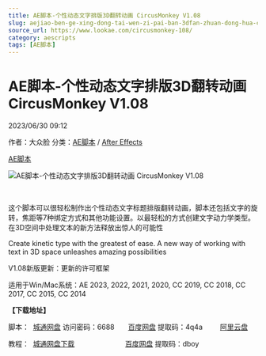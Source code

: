 ```yaml
---
title: AE脚本-个性动态文字排版3D翻转动画 CircusMonkey V1.08
slug: aejiao-ben-ge-xing-dong-tai-wen-zi-pai-ban-3dfan-zhuan-dong-hua-circusmonkey-v1-08
source_url: https://www.lookae.com/circusmonkey-108/
category: aescripts
tags: [AE脚本]
---
```

# AE脚本-个性动态文字排版3D翻转动画 CircusMonkey V1.08

2023/06/30 09:12

作者：大众脸
分类：[AE脚本](https://www.lookae.com/after-effects/aescripts/) / [After Effects](https://www.lookae.com/after-effects/)

[AE脚本](https://www.lookae.com/tag/ae%e8%84%9a%e6%9c%ac/)

![AE脚本-个性动态文字排版3D翻转动画 CircusMonkey V1.08](https://www.lookae.com/wp-content/uploads/2019/04/CircusMonkey-103.jpg "AE脚本-个性动态文字排版3D翻转动画 CircusMonkey V1.08-LookAE.com")

﻿

这个脚本可以很轻松制作出个性动态文字标题排版翻转动画，脚本还包括文字的旋转，焦距等7种绑定方式和其他功能设置。以最轻松的方式创建文字动力学类型。 在3D空间中处理文本的新方法释放出惊人的可能性

Create kinetic type with the greatest of ease. A new way of working with text in 3D space unleashes amazing possibilities

V1.08新版更新：更新的许可框架

适用于Win/Mac系统：AE 2023, 2022, 2021, 2020, CC 2019, CC 2018, CC 2017, CC 2015, CC 2014

**【下载地址】**

脚本：  [城通网盘](https://url70.ctfile.com/f/2827370-878950773-ce406c?p=4431) 访问密码：6688       [百度网盘](https://pan.baidu.com/s/1mqD_PpduvoXqDX9eb97Qqg?pwd=4q4a) 提取码：4q4a         [阿里云盘](https://www.aliyundrive.com/s/y5iq1r2NKxH)

教程：  [城通网盘下载](https://lookae.400gb.com/file/136012445)                          [百度网盘](https://pan.baidu.com/s/1XMkHChnAgHprshG-2U311Q) 提取码：dboy

